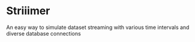 # Striiimer
An easy way to simulate dataset streaming with various time intervals and diverse database connections
